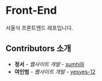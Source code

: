 # Front-End
서울식 프론트엔드 레포입니다.

## Contributors 소개

* **정서** - *웹사이트 개발* - [sumhillj](https://github.com/sumhillj)
* **여인범** - *웹사이트 개발* - [yesyes-12](https://github.com/yesyes-12)
